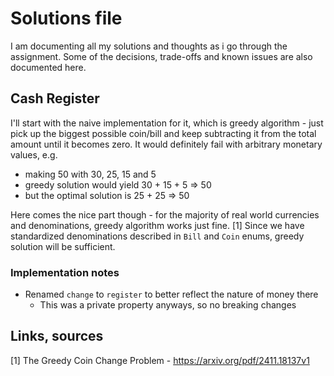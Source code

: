 # Solutions file

I am documenting all my solutions and thoughts as i go through the assignment.
Some of the decisions, trade-offs and known issues are also documented here.

## Cash Register

I'll start with the naive implementation for it, which is greedy algorithm - just pick up the biggest possible coin/bill and keep subtracting it from the total amount until it becomes zero.
It would definitely fail with arbitrary monetary values, e.g. 
* making 50 with 30, 25, 15 and 5 
* greedy solution would yield 30 + 15 + 5 => 50
* but the optimal solution is 25 + 25 => 50

Here comes the nice part though - for the majority of real world currencies and denominations, greedy algorithm works just fine. [1]
Since we have standardized denominations described in `Bill` and `Coin` enums, greedy solution will be sufficient.  

### Implementation notes

* Renamed `change` to `register` to better reflect the nature of money there
  * This was a private property anyways, so no breaking changes

## Links, sources
[1] The Greedy Coin Change Problem - https://arxiv.org/pdf/2411.18137v1